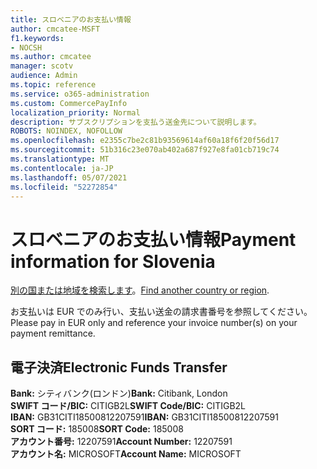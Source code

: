 ```yaml
---
title: スロベニアのお支払い情報
author: cmcatee-MSFT
f1.keywords:
- NOCSH
ms.author: cmcatee
manager: scotv
audience: Admin
ms.topic: reference
ms.service: o365-administration
ms.custom: CommercePayInfo
localization_priority: Normal
description: サブスクリプションを支払う送金先について説明します。
ROBOTS: NOINDEX, NOFOLLOW
ms.openlocfilehash: e2355c7be2c81b93569614af60a18f6f20f56d17
ms.sourcegitcommit: 51b316c23e070ab402a687f927e8fa01cb719c74
ms.translationtype: MT
ms.contentlocale: ja-JP
ms.lasthandoff: 05/07/2021
ms.locfileid: "52272854"
---
```

# <a name="payment-information-for-slovenia"></a><span data-ttu-id="a4fea-103">スロベニアのお支払い情報</span><span class="sxs-lookup"><span data-stu-id="a4fea-103">Payment information for Slovenia</span></span>

<span data-ttu-id="a4fea-104">[別の国または地域を検索します](../billing-and-payments/pay-for-your-subscription.md)。</span><span class="sxs-lookup"><span data-stu-id="a4fea-104">[Find another country or region](../billing-and-payments/pay-for-your-subscription.md).</span></span>

<span data-ttu-id="a4fea-105">お支払いは EUR でのみ行い、支払い送金の請求書番号を参照してください。</span><span class="sxs-lookup"><span data-stu-id="a4fea-105">Please pay in EUR only and reference your invoice number(s) on your payment remittance.</span></span>

## <a name="electronic-funds-transfer"></a><span data-ttu-id="a4fea-106">電子決済</span><span class="sxs-lookup"><span data-stu-id="a4fea-106">Electronic Funds Transfer</span></span>

<span data-ttu-id="a4fea-107">**Bank:** シティバンク(ロンドン)</span><span class="sxs-lookup"><span data-stu-id="a4fea-107">**Bank:** Citibank, London</span></span>  
<span data-ttu-id="a4fea-108">**SWIFT コード/BIC:** CITIGB2L</span><span class="sxs-lookup"><span data-stu-id="a4fea-108">**SWIFT Code/BIC:** CITIGB2L</span></span>  
<span data-ttu-id="a4fea-109">**IBAN:** GB31CITI18500812207591</span><span class="sxs-lookup"><span data-stu-id="a4fea-109">**IBAN:** GB31CITI18500812207591</span></span>  
<span data-ttu-id="a4fea-110">**SORT コード:** 185008</span><span class="sxs-lookup"><span data-stu-id="a4fea-110">**SORT Code:** 185008</span></span>  
<span data-ttu-id="a4fea-111">**アカウント番号:** 12207591</span><span class="sxs-lookup"><span data-stu-id="a4fea-111">**Account Number:** 12207591</span></span>  
<span data-ttu-id="a4fea-112">**アカウント名:** MICROSOFT</span><span class="sxs-lookup"><span data-stu-id="a4fea-112">**Account Name:** MICROSOFT</span></span>